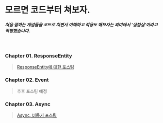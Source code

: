 # 모르면 코드부터 쳐보자.

##### 처음 접하는 개념들을 코드로 치면서 이해하고 적용도 해보자는 의미에서 '실험실'이라고 작명했습니다.
<br>

### Chapter 01. ResponseEntity
> [ResponseEntity에 대한 포스팅](https://kobumddaring.tistory.com/27)

### Chapter 02. Event
> 추후 포스팅 예정

### Chapter 03. Async
> [Async, 비동기 포스팅](https://kobumddaring.tistory.com/32)